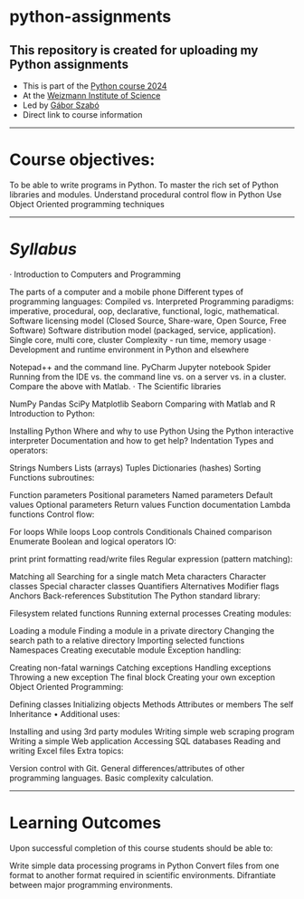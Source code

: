 # python-assignments
## This repository is created for uploading my Python assignments
- This is part of the [Python course 2024](https://github.com/szabgab/wis-python-course-2024-11) <br>
- At the [Weizmann Institute of Science](https://www.weizmann.ac.il/pages/)
- Led by [Gábor Szabó](https://szabgab.com/)
- Direct link to course information

 --- 

# Course objectives:
To be able to write programs in Python.
To master the rich set of Python libraries and modules.
Understand procedural control flow in Python
Use Object Oriented programming techniques

--- 
# _Syllabus_

·  Introduction to Computers and Programming

The parts of a computer and a mobile phone
Different types of programming languages: Compiled vs. Interpreted
Programming paradigms: imperative, procedural, oop, declarative, functional, logic, mathematical.
Software licensing model (Closed Source, Share-ware, Open Source, Free Software)
Software distribution model (packaged, service, application).
Single core, multi core, cluster
Complexity - run time, memory usage
·  Development and runtime environment in Python and elsewhere

Notepad++ and the command line.
PyCharm
Jupyter notebook
Spider
Running from the IDE vs. the command line vs. on a server vs. in a cluster.
Compare the above with Matlab.
·  The Scientific libraries

NumPy
Pandas
SciPy
Matplotlib
Seaborn
Comparing with Matlab and R
Introduction to Python:

Installing Python
Where and why to use Python
Using the Python interactive interpreter
Documentation and how to get help?
Indentation
Types and operators:

Strings
Numbers
Lists (arrays)
Tuples
Dictionaries (hashes)
Sorting
Functions subroutines:

Function parameters
Positional parameters
Named parameters
Default values
Optional parameters
Return values
Function documentation
Lambda functions
Control flow:

For loops
While loops
Loop controls
Conditionals
Chained comparison
Enumerate
Boolean and logical operators
IO:

print
print formatting
read/write files
Regular expression (pattern matching):

Matching all
Searching for a single match
Meta characters
Character classes
Special character classes
Quantifiers
Alternatives
Modifier flags
Anchors
Back-references
Substitution
The Python standard library:

Filesystem related functions
Running external processes
Creating modules:

Loading a module
Finding a module in a private directory
Changing the search path to a relative directory
Importing selected functions
Namespaces
Creating executable module
Exception handling:

Creating non-fatal warnings
Catching exceptions
Handling exceptions
Throwing a new exception
The final block
Creating your own exception
Object Oriented Programming:

Defining classes
Initializing objects
Methods
Attributes or members
The self
Inheritance
• Additional uses:

Installing and using 3rd party modules
Writing simple web scraping program
Writing a simple Web application
Accessing SQL databases
Reading and writing Excel files
Extra topics:

Version control with Git.
General differences/attributes of other programming languages.
Basic complexity calculation.

--- 

# Learning Outcomes
Upon successful completion of this course students should be able to:

Write simple data processing programs in Python
Convert files from one format to another format required in scientific environments.
Difrantiate between major programming environments.
